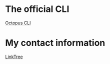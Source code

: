 # The official CLI
[Octopus CLI](https://octopus.com/docs/octopus-rest-api/octopus-cli)

# My contact information
[LinkTree](https://linktr.ee/mpmackenna)
